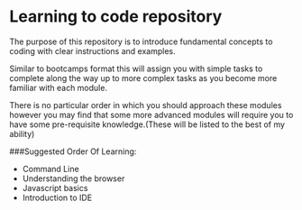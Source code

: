 # Learning to code repository

The purpose of this repository is to introduce fundamental concepts to coding with clear instructions and examples. 

Similar to bootcamps format this will assign you with simple tasks to complete along the way up to more complex tasks as you become more familiar with each module.

There is no particular order in which you should approach these modules however you may find that some more advanced modules will require you to have some pre-requisite knowledge.(These will be listed to the best of my ability)


###Suggested Order Of Learning:
- Command Line
- Understanding the browser
- Javascript basics
- Introduction to IDE